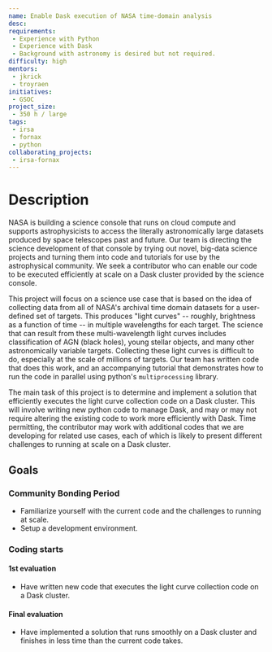 ```yaml
---
name: Enable Dask execution of NASA time-domain analysis
desc:
requirements:
 - Experience with Python
 - Experience with Dask
 - Background with astronomy is desired but not required.
difficulty: high
mentors:
 - jkrick
 - troyraen
initiatives:
 - GSOC
project_size:
 - 350 h / large
tags:
 - irsa
 - fornax
 - python
collaborating_projects:
 - irsa-fornax
---
```


# Description

NASA is building a science console that runs on cloud compute and supports astrophysicists to access the literally
astronomically large datasets produced by space telescopes past and future. Our team is directing the science
development of that console by trying out novel, big-data science projects and turning them into code and tutorials
for use by the astrophysical community. We seek a contributor who can enable our code to be executed efficiently at
scale on a Dask cluster provided by the science console.


This project will focus on a science use case that is based on the idea of collecting data from all of NASA's
archival time domain datasets for a user-defined set of targets. This produces "light curves" -- roughly,
brightness as a function of time -- in multiple wavelengths for each target. The science that can result from
these multi-wavelength light curves includes classification of AGN (black holes), young stellar objects, and many
other astronomically variable targets. Collecting these light curves is difficult to do, especially at the scale
of millions of targets. Our team has written code that does this work, and an accompanying tutorial that
demonstrates how to run the code in parallel using python's `multiprocessing` library.

The main task of this project is to determine and implement a solution that efficiently executes the light
curve collection code on a Dask cluster. This will involve writing new python code to manage Dask, and may or
may not require altering the existing code to work more efficiently with Dask. Time permitting, the contributor
may work with additional codes that we are developing for related use cases, each of which is likely to present
different challenges to running at scale on a Dask cluster.

## Goals

### Community Bonding Period

* Familiarize yourself with the current code and the challenges to running at scale.
* Setup a development environment.

### Coding starts

#### 1st evaluation

* Have written new code that executes the light curve collection code on a Dask cluster.

#### Final evaluation

* Have implemented a solution that runs smoothly on a Dask cluster and finishes in less time than the current
code takes.
